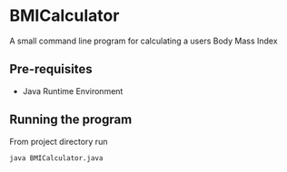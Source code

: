 # BMICalculator

A small command line program for calculating a users Body Mass Index

## Pre-requisites

- Java Runtime Environment

## Running the program

From project directory run

```bash
java BMICalculator.java
```

